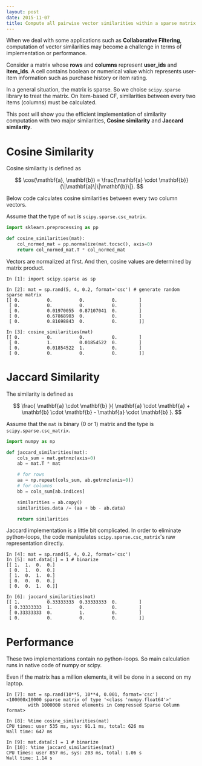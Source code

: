 ```yaml
---
layout: post
date: 2015-11-07
title: Compute all pairwise vector similarities within a sparse matrix (Python)
---
```


When we deal with some applications such as **Collaborative Filtering**, computation of vector similarities may become a challenge in terms of implementation or performance.

Consider a matrix whose **rows** and **columns** represent **user_ids** and **item_ids**.
A cell contains boolean or numerical value which represents user-item information such as purchase history or item rating.

In a general situation, the matrix is sparse. So we choise `scipy.sparse` library to treat the matrix.
On Item-based CF, similarities between every two items (columns) must be calculated.

This post will show you the efficient implementation of similarity computation with two major similarities, **Cosine similarity** and **Jaccard similarity**.

# Cosine Similarity

Cosine similarity is defined as

$$
\cos(\mathbf{a}, \mathbf{b}) = \frac{\mathbf{a} \cdot \mathbf{b}}{\|\mathbf{a}\|\|\mathbf{b}\|}.
$$

Below code calculates cosine similarities between every two column vectors.

Assume that the type of `mat` is `scipy.sparse.csc_matrix`.

```python
import sklearn.preprocessing as pp

def cosine_similarities(mat):
    col_normed_mat = pp.normalize(mat.tocsc(), axis=0)
    return col_normed_mat.T * col_normed_mat
```

Vectors are normalized at first. And then, cosine values are determined by matrix product.

```
In [1]: import scipy.sparse as sp

In [2]: mat = sp.rand(5, 4, 0.2, format='csc') # generate random sparse matrix
[[ 0.          0.          0.          0.        ]
 [ 0.          0.          0.          0.        ]
 [ 0.          0.01970055  0.87107041  0.        ]
 [ 0.          0.67868903  0.          0.        ]
 [ 0.          0.81698843  0.          0.        ]]

In [3]: cosine_similarities(mat)
[[ 0.          0.          0.          0.        ]
 [ 0.          1.          0.01854522  0.        ]
 [ 0.          0.01854522  1.          0.        ]
 [ 0.          0.          0.          0.        ]]
```

# Jaccard Similarity

The similarity is defined as

$$
\frac{
  \mathbf{a} \cdot \mathbf{b}
}{
  \mathbf{a} \cdot \mathbf{a} + \mathbf{b} \cdot \mathbf{b} - \mathbf{a} \cdot \mathbf{b}
}.
$$

Assume that the `mat` is binary (0 or 1) matrix and the type is `scipy.sparse.csc_matrix`.

```python
import numpy as np

def jaccard_similarities(mat):
    cols_sum = mat.getnnz(axis=0)
    ab = mat.T * mat

    # for rows
    aa = np.repeat(cols_sum, ab.getnnz(axis=0))
    # for columns
    bb = cols_sum[ab.indices]

    similarities = ab.copy()
    similarities.data /= (aa + bb - ab.data)

    return similarities
```

Jaccard implementation is a little bit complicated. In order to eliminate python-loops, the code manipulates `scipy.sparse.csc_matrix`'s raw representation directly.

```
In [4]: mat = sp.rand(5, 4, 0.2, format='csc')
In [5]: mat.data[:] = 1 # binarize
[[ 1.  1.  0.  0.]
 [ 0.  1.  0.  0.]
 [ 1.  0.  1.  0.]
 [ 0.  0.  0.  0.]
 [ 0.  0.  1.  0.]]

In [6]: jaccard_similarities(mat)
[[ 1.          0.33333333  0.33333333  0.        ]
 [ 0.33333333  1.          0.          0.        ]
 [ 0.33333333  0.          1.          0.        ]
 [ 0.          0.          0.          0.        ]]
```

# Performance

These two implementations contain no python-loops. So main calculation runs in native code of numpy or scipy.

Even if the matrix has a million elements, it will be done in a second on my laptop.

```
In [7]: mat = sp.rand(10**5, 10**4, 0.001, format='csc')
<100000x10000 sparse matrix of type '<class 'numpy.float64'>'
        with 1000000 stored elements in Compressed Sparse Column format>

In [8]: %time cosine_similarities(mat)
CPU times: user 535 ms, sys: 91.1 ms, total: 626 ms
Wall time: 647 ms

In [9]: mat.data[:] = 1 # binarize
In [10]: %time jaccard_similarities(mat)
CPU times: user 857 ms, sys: 203 ms, total: 1.06 s
Wall time: 1.14 s
```
